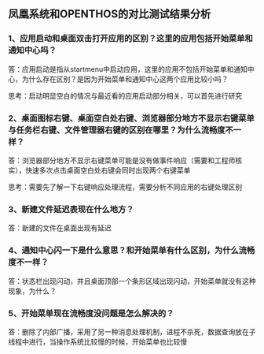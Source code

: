## 凤凰系统和OPENTHOS的对比测试结果分析

### 1、应用启动和桌面双击打开应用的区别？这里的应用包括开始菜单和通知中心吗？

答：应用启动是指从startmenu中启动应用，这里的应用不包括开始菜单和通知中心，为什么存在区别？是因为开始菜单和通知中心这两个应用比较小吗？

思考：启动明显空白的情况与最近看的应用启动部分相关，可以首先进行研究

### 2、桌面图标右键、桌面空白处右键、浏览器部分地方不显示右键菜单与任务栏右键、文件管理器右键的区别在哪里？为什么流畅度不一样？

答：浏览器部分地方不显示右键菜单可能是没有做事件响应（需要和工程师核实），快速多次点击桌面空白处右键会同时出现两个右键菜单

思考：需要先了解一下右键响应处理流程，需要分析不同应用的右键处理区别

### 3、新建文件延迟表现在什么地方？

答：新建的文件在桌面出现有延迟

### 4、通知中心闪一下是什么意思？和开始菜单有什么区别，为什么流畅度不一样？

答：状态栏出现闪动，并且桌面顶部一个条形区域出现闪动，开始菜单就没有这种现象，为什么？

### 5、开始菜单现在流畅度没问题是怎么解决的？

答：删除了内部广播，采用了另一种消息处理机制，进程不杀死，数据查询放在子线程中进行，当操作系统比较慢的时候，开始菜单也比较慢
